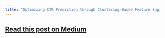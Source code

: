 ```yaml
---
title: "Optimizing CTR Prediction through Clustering-Based Feature Engineering"
---
```


## [Read this post on Medium](https://medium.com/@ofri.tirosh/optimizing-ctr-prediction-through-clustering-based-feature-engineering-a631a2807a1a)